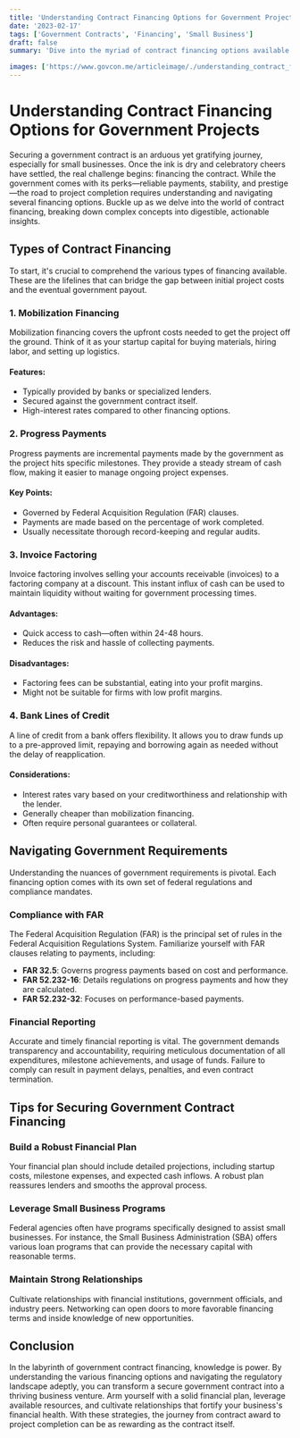 ```yaml
---
title: 'Understanding Contract Financing Options for Government Projects'
date: '2023-02-17'
tags: ['Government Contracts', 'Financing', 'Small Business']
draft: false
summary: 'Dive into the myriad of contract financing options available for government projects and learn how to navigate this crucial aspect of doing business with the public sector.'

images: ['https://www.govcon.me/articleimage/./understanding_contract_financing_options_for_government_projects.webp']
---
```


# Understanding Contract Financing Options for Government Projects

Securing a government contract is an arduous yet gratifying journey, especially for small businesses. Once the ink is dry and celebratory cheers have settled, the real challenge begins: financing the contract. While the government comes with its perks—reliable payments, stability, and prestige—the road to project completion requires understanding and navigating several financing options. Buckle up as we delve into the world of contract financing, breaking down complex concepts into digestible, actionable insights.

## Types of Contract Financing

To start, it's crucial to comprehend the various types of financing available. These are the lifelines that can bridge the gap between initial project costs and the eventual government payout.

### 1. **Mobilization Financing**

Mobilization financing covers the upfront costs needed to get the project off the ground. Think of it as your startup capital for buying materials, hiring labor, and setting up logistics.

#### Features:
- Typically provided by banks or specialized lenders.
- Secured against the government contract itself.
- High-interest rates compared to other financing options.

### 2. **Progress Payments**

Progress payments are incremental payments made by the government as the project hits specific milestones. They provide a steady stream of cash flow, making it easier to manage ongoing project expenses.

#### Key Points:
- Governed by Federal Acquisition Regulation (FAR) clauses.
- Payments are made based on the percentage of work completed.
- Usually necessitate thorough record-keeping and regular audits.

### 3. **Invoice Factoring**

Invoice factoring involves selling your accounts receivable (invoices) to a factoring company at a discount. This instant influx of cash can be used to maintain liquidity without waiting for government processing times.

#### Advantages:
- Quick access to cash—often within 24-48 hours.
- Reduces the risk and hassle of collecting payments.

#### Disadvantages:
- Factoring fees can be substantial, eating into your profit margins.
- Might not be suitable for firms with low profit margins.

### 4. **Bank Lines of Credit**

A line of credit from a bank offers flexibility. It allows you to draw funds up to a pre-approved limit, repaying and borrowing again as needed without the delay of reapplication.

#### Considerations:
- Interest rates vary based on your creditworthiness and relationship with the lender.
- Generally cheaper than mobilization financing.
- Often require personal guarantees or collateral.

## Navigating Government Requirements

Understanding the nuances of government requirements is pivotal. Each financing option comes with its own set of federal regulations and compliance mandates.

### Compliance with FAR

The Federal Acquisition Regulation (FAR) is the principal set of rules in the Federal Acquisition Regulations System. Familiarize yourself with FAR clauses relating to payments, including:

- **FAR 32.5**: Governs progress payments based on cost and performance.
- **FAR 52.232-16**: Details regulations on progress payments and how they are calculated.
- **FAR 52.232-32**: Focuses on performance-based payments.

### Financial Reporting

Accurate and timely financial reporting is vital. The government demands transparency and accountability, requiring meticulous documentation of all expenditures, milestone achievements, and usage of funds. Failure to comply can result in payment delays, penalties, and even contract termination.

## Tips for Securing Government Contract Financing

### Build a Robust Financial Plan

Your financial plan should include detailed projections, including startup costs, milestone expenses, and expected cash inflows. A robust plan reassures lenders and smooths the approval process.

### Leverage Small Business Programs

Federal agencies often have programs specifically designed to assist small businesses. For instance, the Small Business Administration (SBA) offers various loan programs that can provide the necessary capital with reasonable terms.

### Maintain Strong Relationships

Cultivate relationships with financial institutions, government officials, and industry peers. Networking can open doors to more favorable financing terms and inside knowledge of new opportunities.

## Conclusion

In the labyrinth of government contract financing, knowledge is power. By understanding the various financing options and navigating the regulatory landscape adeptly, you can transform a secure government contract into a thriving business venture. Arm yourself with a solid financial plan, leverage available resources, and cultivate relationships that fortify your business's financial health. With these strategies, the journey from contract award to project completion can be as rewarding as the contract itself.